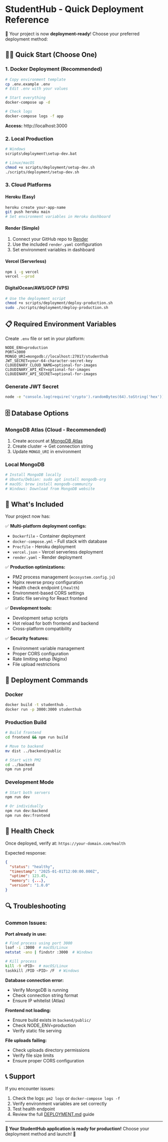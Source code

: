 # StudentHub - Quick Deployment Reference

🚀 Your project is now **deployment-ready**! Choose your preferred deployment method:

## 🏃‍♂️ Quick Start (Choose One)

### 1. Docker Deployment (Recommended)
```bash
# Copy environment template
cp .env.example .env
# Edit .env with your values

# Start everything
docker-compose up -d

# Check logs
docker-compose logs -f app
```
**Access:** http://localhost:3000

### 2. Local Production
```bash
# Windows
scripts\deployment\setup-dev.bat

# Linux/macOS
chmod +x scripts/deployment/setup-dev.sh
./scripts/deployment/setup-dev.sh
```

### 3. Cloud Platforms

#### Heroku (Easy)
```bash
heroku create your-app-name
git push heroku main
# Set environment variables in Heroku dashboard
```

#### Render (Simple)
1. Connect your GitHub repo to [Render](https://render.com)
2. Use the included `render.yaml` configuration
3. Set environment variables in dashboard

#### Vercel (Serverless)
```bash
npm i -g vercel
vercel --prod
```

#### DigitalOcean/AWS/GCP (VPS)
```bash
# Use the deployment script
chmod +x scripts/deployment/deploy-production.sh
sudo ./scripts/deployment/deploy-production.sh
```

## 📋 Required Environment Variables

Create `.env` file or set in your platform:

```env
NODE_ENV=production
PORT=3000
MONGO_URI=mongodb://localhost:27017/studenthub
JWT_SECRET=your-64-character-secret-key
CLOUDINARY_CLOUD_NAME=optional-for-images
CLOUDINARY_API_KEY=optional-for-images
CLOUDINARY_API_SECRET=optional-for-images
```

### Generate JWT Secret
```bash
node -e "console.log(require('crypto').randomBytes(64).toString('hex'))"
```

## 🗄️ Database Options

### MongoDB Atlas (Cloud - Recommended)
1. Create account at [MongoDB Atlas](https://cloud.mongodb.com)
2. Create cluster → Get connection string
3. Update `MONGO_URI` in environment

### Local MongoDB
```bash
# Install MongoDB locally
# Ubuntu/Debian: sudo apt install mongodb-org
# macOS: brew install mongodb-community
# Windows: Download from MongoDB website
```

## 🔧 What's Included

Your project now has:

✅ **Multi-platform deployment configs:**
- `Dockerfile` - Container deployment
- `docker-compose.yml` - Full stack with database
- `Procfile` - Heroku deployment
- `vercel.json` - Vercel serverless deployment
- `render.yaml` - Render deployment

✅ **Production optimizations:**
- PM2 process management (`ecosystem.config.js`)
- Nginx reverse proxy configuration
- Health check endpoint (`/health`)
- Environment-based CORS settings
- Static file serving for React frontend

✅ **Development tools:**
- Development setup scripts
- Hot reload for both frontend and backend
- Cross-platform compatibility

✅ **Security features:**
- Environment variable management
- Proper CORS configuration
- Rate limiting setup (Nginx)
- File upload restrictions

## 🚀 Deployment Commands

### Docker
```bash
docker build -t studenthub .
docker run -p 3000:3000 studenthub
```

### Production Build
```bash
# Build frontend
cd frontend && npm run build

# Move to backend
mv dist ../backend/public

# Start with PM2
cd ../backend
npm run prod
```

### Development Mode
```bash
# Start both servers
npm run dev

# Or individually
npm run dev:backend
npm run dev:frontend
```

## 🏥 Health Check

Once deployed, verify at: `https://your-domain.com/health`

Expected response:
```json
{
  "status": "healthy",
  "timestamp": "2025-01-01T12:00:00.000Z",
  "uptime": 123.45,
  "memory": {...},
  "version": "1.0.0"
}
```

## 🔍 Troubleshooting

### Common Issues:

**Port already in use:**
```bash
# Find process using port 3000
lsof -i :3000  # macOS/Linux
netstat -ano | findstr :3000  # Windows

# Kill process
kill -9 <PID>  # macOS/Linux
taskkill /PID <PID> /F  # Windows
```

**Database connection error:**
- Verify MongoDB is running
- Check connection string format
- Ensure IP whitelist (Atlas)

**Frontend not loading:**
- Ensure build exists in `backend/public/`
- Check NODE_ENV=production
- Verify static file serving

**File uploads failing:**
- Check uploads directory permissions
- Verify file size limits
- Ensure proper CORS configuration

## 📞 Support

If you encounter issues:
1. Check the logs: `pm2 logs` or `docker-compose logs -f`
2. Verify environment variables are set correctly
3. Test health endpoint
4. Review the full [DEPLOYMENT.md](./DEPLOYMENT.md) guide

---

**🎉 Your StudentHub application is ready for production!** Choose your deployment method and launch! 🚀
